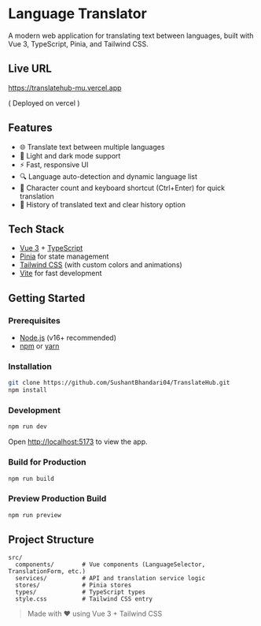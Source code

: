 # Language Translator

A modern web application for translating text between languages, built with Vue 3, TypeScript, Pinia, and Tailwind CSS.

## Live URL 

https://translatehub-mu.vercel.app

( Deployed on vercel )

## Features

- 🌐 Translate text between multiple languages
- 🎨 Light and dark mode support
- ⚡ Fast, responsive UI 
- 🔍 Language auto-detection and dynamic language list
- 📝 Character count and keyboard shortcut (Ctrl+Enter) for quick translation
- 📝 History of translated text and clear history option

## Tech Stack

- [Vue 3](https://vuejs.org/) + [TypeScript](https://www.typescriptlang.org/)
- [Pinia](https://pinia.vuejs.org/) for state management
- [Tailwind CSS](https://tailwindcss.com/) (with custom colors and animations)
- [Vite](https://vitejs.dev/) for fast development

## Getting Started

### Prerequisites

- [Node.js](https://nodejs.org/) (v16+ recommended)
- [npm](https://www.npmjs.com/) or [yarn](https://yarnpkg.com/)

### Installation

```bash
git clone https://github.com/SushantBhandari04/TranslateHub.git
npm install
```

### Development

```bash
npm run dev
```

Open [http://localhost:5173](http://localhost:5173) to view the app.

### Build for Production

```bash
npm run build
```

### Preview Production Build

```bash
npm run preview
```

## Project Structure

```
src/
  components/        # Vue components (LanguageSelector, TranslationForm, etc.)
  services/          # API and translation service logic
  stores/            # Pinia stores
  types/             # TypeScript types
  style.css          # Tailwind CSS entry

```


> Made with ❤️ using Vue 3 + Tailwind CSS